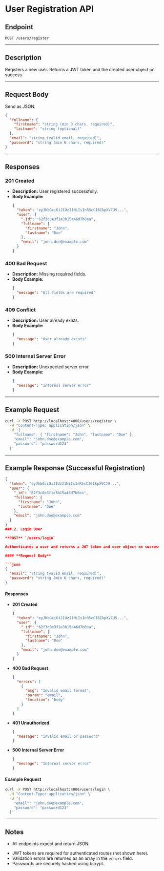# User Registration API

## Endpoint

`POST /users/register`

---

## Description

Registers a new user. Returns a JWT token and the created user object on success.

---

## Request Body

Send as JSON:

```json
{
  "fullname": {
    "firstname": "string (min 3 chars, required)",
    "lastname": "string (optional)"
  },
  "email": "string (valid email, required)",
  "password": "string (min 6 chars, required)"
}
```

---

## Responses

### 201 Created

- **Description:** User registered successfully.
- **Body Example:**
  ```json
  {
    "token": "eyJhbGciOiJIUzI1NiIsInR5cCI6IkpXVCJ9...",
    "user": {
      "_id": "62f3c0e3f1a3b15a46d7b0ea",
      "fullname": {
        "firstname": "John",
        "lastname": "Doe"
      },
      "email": "john.doe@example.com"
    }
  }
  ```

### 400 Bad Request

- **Description:** Missing required fields.
- **Body Example:**
  ```json
  {
    "message": "All fields are required"
  }
  ```

### 409 Conflict

- **Description:** User already exists.
- **Body Example:**
  ```json
  {
    "message": "User already exists"
  }
  ```

### 500 Internal Server Error

- **Description:** Unexpected server error.
- **Body Example:**
  ```json
  {
    "message": "Internal server error"
  }
  ```

---

## Example Request

```bash
curl -X POST http://localhost:4000/users/register \
  -H "Content-Type: application/json" \
  -d '{
    "fullname": { "firstname": "John", "lastname": "Doe" },
    "email": "john.doe@example.com",
    "password": "password123"
  }'
```

---

## Example Response (Successful Registration)

````json
{
  "token": "eyJhbGciOiJIUzI1NiIsInR5cCI6IkpXVCJ9...",
  "user": {
    "_id": "62f3c0e3f1a3b15a46d7b0ea",
    "fullname": {
      "firstname": "John",
      "lastname": "Doe"
    },
    "email": "john.doe@example.com"
  }
}
### 2. Login User

**POST** `/users/login`

Authenticates a user and returns a JWT token and user object on success.

#### **Request Body**

```json
{
  "email": "string (valid email, required)",
  "password": "string (min 6 chars, required)"
}
````

#### **Responses**

- **201 Created**
  ```json
  {
    "token": "eyJhbGciOiJIUzI1NiIsInR5cCI6IkpXVCJ9...",
    "user": {
      "_id": "62f3c0e3f1a3b15a46d7b0ea",
      "fullname": {
        "firstname": "John",
        "lastname": "Doe"
      },
      "email": "john.doe@example.com"
    }
  }
  ```
- **400 Bad Request**
  ```json
  {
    "errors": [
      {
        "msg": "Invalid email format",
        "param": "email",
        "location": "body"
      }
    ]
  }
  ```
- **401 Unauthorized**
  ```json
  {
    "message": "invalid email or password"
  }
  ```
- **500 Internal Server Error**
  ```json
  {
    "message": "Internal server error"
  }
  ```

#### **Example Request**

```bash
curl -X POST http://localhost:4000/users/login \
  -H "Content-Type: application/json" \
  -d '{
    "email": "john.doe@example.com",
    "password": "password123"
  }'
```

---

## Notes

- All endpoints expect and return JSON.
<!--
This section notes that JWT tokens are necessary for accessing authenticated routes in the application. Ensure that clients include a valid JWT token in their requests to interact with protected endpoints. The specific implementation details for JWT authentication are not included in this snippet.
-->
- JWT tokens are required for authenticated routes (not shown here).
- Validation errors are returned as an array in the `errors` field.
- Passwords are securely hashed using bcrypt.
